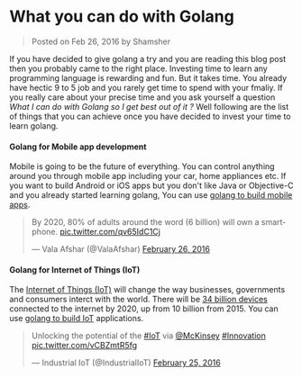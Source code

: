 # What you can do with Golang
> Posted on Feb 26, 2016 by Shamsher

If you have decided to give golang a try and you are reading this blog post then you probably came to the right place. Investing time to learn any programming language is rewarding and fun. But it takes time. You already have hectic 9 to 5 job and you rarely get time to spend with your fmaliy. If you really care about your precise time and you ask yourself a question *What I can do with Golang so I get best out of it ?* Well following are the list of things that you can achieve once you have decided to invest your time to learn golang.

#### Golang for Mobile app development

Mobile is going to be the future of everything. You can control anything around you through mobile app including your car, home appliances etc. If you want to build Android or iOS apps but you don't like Java or Objective-C and you already started learning golang, You can use [golang to build mobile apps](https://github.com/golang/go/wiki/Mobile).

<blockquote class="twitter-tweet" data-lang="en"><p lang="en" dir="ltr">By 2020, 80% of adults around the word (6 billion) will own a smartphone. <a href="https://t.co/qv65IdC1Cj">pic.twitter.com/qv65IdC1Cj</a></p>&mdash; Vala Afshar (@ValaAfshar) <a href="https://twitter.com/ValaAfshar/status/703028652649402368">February 26, 2016</a></blockquote>
<script async src="//platform.twitter.com/widgets.js" charset="utf-8"></script>

#### Golang for Internet of Things (IoT)
The [Internet of Things (IoT)](https://en.wikipedia.org/wiki/Internet_of_Things) will change the way businesses, governments and consumers interct with the world. There will be [34 billion devices](http://www.businessinsider.com/top-internet-of-things-trends-2016-1?IR=T) connected to the internet by 2020, up from 10 billion from 2015. You can use [golang to build IoT](http://gobot.io/) applications.

<blockquote class="twitter-tweet" data-lang="en"><p lang="en" dir="ltr">Unlocking the potential of the <a href="https://twitter.com/hashtag/IoT?src=hash">#IoT</a> via <a href="https://twitter.com/McKinsey">@McKinsey</a> <a href="https://twitter.com/hashtag/Innovation?src=hash">#Innovation</a> <a href="https://t.co/vCBZmtR5fg">pic.twitter.com/vCBZmtR5fg</a></p>&mdash; Industrial IoT (@IndustrialIoT) <a href="https://twitter.com/IndustrialIoT/status/702943805264273408">February 25, 2016</a></blockquote>
<script async src="//platform.twitter.com/widgets.js" charset="utf-8"></script>